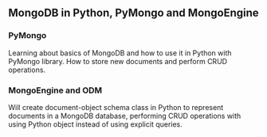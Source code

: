 ## MongoDB in Python, PyMongo and MongoEngine


### PyMongo
Learning about basics of MongoDB and how to use it in Python 
with PyMongo library. How to store new documents and perform CRUD operations.

### MongoEngine and ODM
Will create document-object schema class in Python to represent documents in a MongoDB
database, performing CRUD operations with using Python object instead of using explicit
queries. 